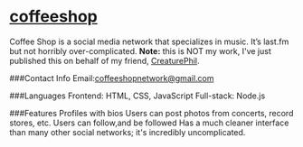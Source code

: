 [coffeeshop](http://coffeeshopapp.herokuapp.com)
==========
Coffee Shop is a social media network that specializes in music. It’s last.fm but not horribly over-complicated. **Note:** this is NOT my work, I've just published this on behalf of my friend, [CreaturePhil](http://creaturephil.github.io/).

###Contact Info
Email:coffeeshopnetwork@gmail.com

###Languages
Frontend: HTML, CSS, JavaScript
Full-stack: Node.js

###Features 
Profiles with bios
Users can post photos from concerts, record stores,  etc.
Users can follow,and be followed
Has a much cleaner interface than many other social networks; it's incredibly uncomplicated. 
